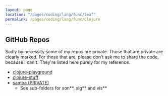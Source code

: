 ```yaml
---
layout: page
location: "/pages/coding/lang/func/leaf"
permalink: /pages/coding/lang/func/Clojure
---
```


## GitHub Repos 

Sadly by necessity some of my repos are private. Those that are private are clearly marked. For those that are, please don't ask me to share the code, because I can't. They're listed here purely for my reference.

- [clojure-playground](https://github.com/claresudbery/clojure-playground)
- [clojure-stuff](https://github.com/claresudbery/clojure-stuff)
- [samba (PRIVATE)](https://github.com/claresudbery/samba)
    - See sub-folders for son**, sig** and vis**

